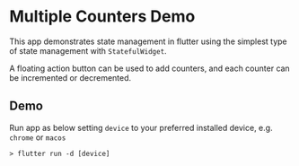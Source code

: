 # Multiple Counters Demo

This app demonstrates state management in flutter using the simplest type of state management with `StatefulWidget`.

A floating action button can be used to add counters, and each counter can be incremented or decremented.

## Demo 

Run app as below setting `device` to your preferred installed device, e.g. `chrome` or `macos`

```console
> flutter run -d [device]
```
